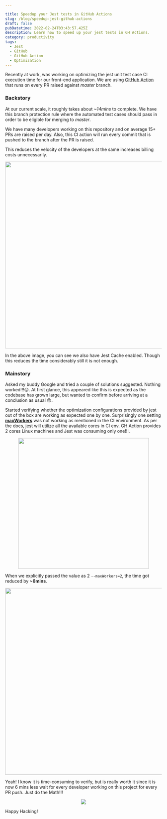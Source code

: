 ```yaml
---

title: Speedup your Jest tests in GitHub Actions
slug: /blog/speedup-jest-github-actions
draft: false
pubDatetime: 2022-02-24T03:43:57.425Z
description: Learn how to speed up your jest tests in GH Actions.
category: productivity
tags:
  - Jest
  - GitHub
  - GitHub Action
  - Optimization
---
```

Recently at work, was working on optimizing the jest unit test case CI execution time for our front-end application. We are using [GitHub Action](https://github.com/features/actions) that runs on every PR raised against _master_ branch. 

### Backstory
At our current scale, it roughly takes about _~14mins_ to complete. We have this branch protection rule where the automated test cases should pass in order to be eligible for merging to _master_.

We have many developers working on this repository and on average 15+ PRs are raised per day. Also, this CI action will run every commit that is pushed to the branch after the PR is raised. 

This reduces the velocity of the developers at the same increases billing costs unnecessarily.

<div style="text-align:center">
  <img src="https://i.imgur.com/NPeTwup.png" width="600" />
</div>

In the above image, you can see we also have Jest Cache enabled. Though this reduces the time considerably still it is not enough.

### Mainstory

Asked my buddy Google and tried a couple of solutions suggested. Nothing worked!!!😔. At first glance, this appeared like this is expected as the codebase has grown large, but wanted to confirm before arriving at a conclusion as usual 😜.

Started verifying whether the optimization configurations provided by jest out of the box are working as expected one by one. Surprisingly one setting [**maxWorkers**](https://jestjs.io/docs/cli#--maxworkersnumstring) was not working as mentioned in the CI environment. As per the docs, jest will utilize all the available cores in CI env. GH Action provides 2 cores Linux machines and Jest was consuming only one!!!.

<div style="text-align:center">
 <img src="https://media1.giphy.com/media/jOyc4EahGNPb3FoNuk/giphy.gif" width="420" />
</div>


When we explicitly passed the value as 2 `--maxWorkers=2`, the time got reduced by **~6mins**.

<div style="text-align:center">
  <img src="https://i.imgur.com/IxNK8TR.png" width="600" />
</div>


Yeah! I know it is time-consuming to verify, but is really worth it since it is now 6 mins less wait for every developer working on this project for every PR push. Just do the Math!!!

<div style="text-align:center">
<img src="https://media2.giphy.com/media/QXPmPdudTz4So2P4OQ/giphy.gif" style="max-width: 400px;" />
</div>

Happy Hacking!


